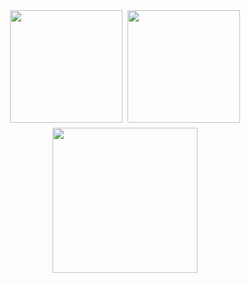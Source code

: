 <div style="display: flex; flex-direction: column; align-items: center; gap: 8px;">
  <div style="display: flex; justify-content: center; width: 100%; gap: 8px;">
    <img height="180em" src="https://github-readme-stats.vercel.app/api?username=samuelncaetano&show_icons=true&theme=dark" />
    <img height="180em" src="https://github-readme-stats.vercel.app/api/top-langs/?username=samuelncaetano&theme=dark&layout=compact" />
  </div>
  <img height="232em" src="https://github-readme-stats.vercel.app/api/wakatime?username=@samuelncaetano&theme=dark"/>
</div>
